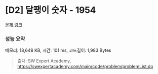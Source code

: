 # [D2] 달팽이 숫자 - 1954 

[문제 링크](https://swexpertacademy.com/main/code/problem/problemDetail.do?contestProbId=AV5PobmqAPoDFAUq) 

### 성능 요약

메모리: 18,648 KB, 시간: 101 ms, 코드길이: 1,983 Bytes



> 출처: SW Expert Academy, https://swexpertacademy.com/main/code/problem/problemList.do
